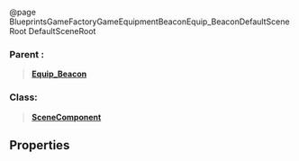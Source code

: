 @page BlueprintsGameFactoryGameEquipmentBeaconEquip_BeaconDefaultSceneRoot DefaultSceneRoot
### Parent :
<b><a href="_blueprints_game_factory_game_equipment_beacon_equip__beacon.html"><blockquote>Equip_Beacon</blockquote></a></b>
### Class:
<b><a href="_class_script_scene_component.html"><blockquote>SceneComponent</blockquote></a></b>
## Properties
